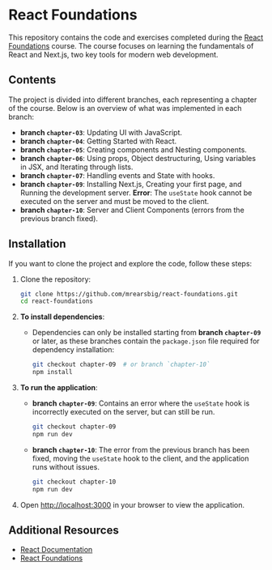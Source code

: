 # React Foundations

This repository contains the code and exercises completed during the [React Foundations](https://nextjs.org/learn/react-foundations) course. The course focuses on learning the fundamentals of React and Next.js, two key tools for modern web development.

## Contents

The project is divided into different branches, each representing a chapter of the course. Below is an overview of what was implemented in each branch:

- **branch `chapter-03`**: Updating UI with JavaScript.
- **branch `chapter-04`**: Getting Started with React.
- **branch `chapter-05`**: Creating components and Nesting components.
- **branch `chapter-06`**: Using props, Object destructuring, Using variables in JSX, and Iterating through lists.
- **branch `chapter-07`**: Handling events and State with hooks.
- **branch `chapter-09`**: Installing Next.js, Creating your first page, and Running the development server. **Error**: The `useState` hook cannot be executed on the server and must be moved to the client.
- **branch `chapter-10`**: Server and Client Components (errors from the previous branch fixed).

## Installation

If you want to clone the project and explore the code, follow these steps:

1. Clone the repository:

   ```bash
   git clone https://github.com/mrearsbig/react-foundations.git
   cd react-foundations
   ```

2. **To install dependencies**:

   - Dependencies can only be installed starting from **branch `chapter-09`** or later, as these branches contain the `package.json` file required for dependency installation:
   
     ```bash
     git checkout chapter-09  # or branch `chapter-10`
     npm install
     ```

3. **To run the application**:

   - **branch `chapter-09`**: Contains an error where the `useState` hook is incorrectly executed on the server, but can still be run.

     ```bash
     git checkout chapter-09
     npm run dev
     ```

   - **branch `chapter-10`**: The error from the previous branch has been fixed, moving the `useState` hook to the client, and the application runs without issues.

     ```bash
     git checkout chapter-10
     npm run dev
     ```

4. Open [http://localhost:3000](http://localhost:3000) in your browser to view the application.

## Additional Resources

- [React Documentation](https://react.dev/)
- [React Foundations](https://nextjs.org/learn/react-foundations)
